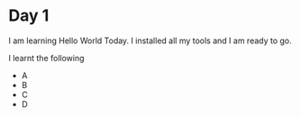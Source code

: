 # Day 1

I am learning Hello World Today.
I installed all my tools and I am ready to go.

I learnt the following

- A
- B
- C
- D

